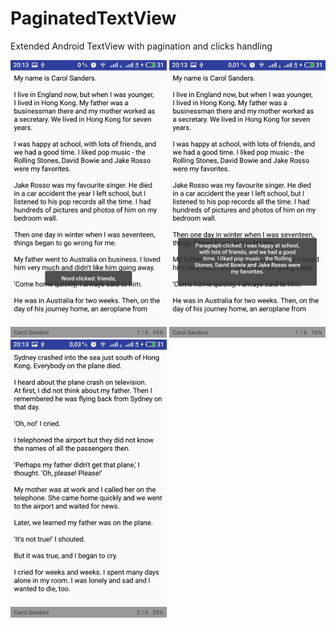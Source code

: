 # PaginatedTextView
Extended Android TextView with pagination and clicks handling

<img src="/screens/word_clicked.jpg" width="250" />    <img src="/screens/paragraph_clicked.jpg" width="250" />    <img src="/screens/second_page.jpg" width="250" />

